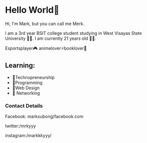 # Hello World👋 #


Hi, I'm Mark, but you can call me Merk.

I am a 3rd year BSIT college student studying in West Visayas State University 🧐🏫. I am currently 21 years old 👶🏻.

Esportsplayer🎮 animelover⚡booklover📕


## Learning: ##
- 🔭Technopreneurship
- 🌱Programming
- 👯Web Design
- 📱 Networking

### Contact Details ###
Facebook: marksubong/facebook.com

twitter:/mrkyyy

instagram:/markkkyyy/
